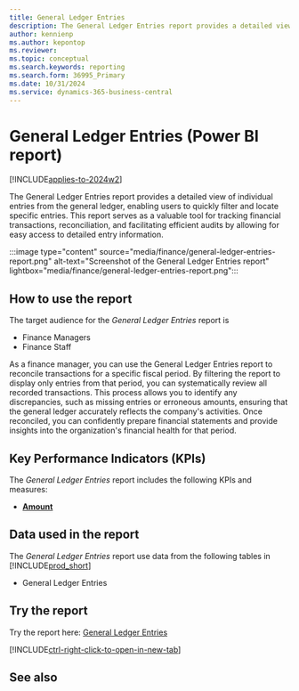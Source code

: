 ```yaml
---
title: General Ledger Entries
description: The General Ledger Entries report provides a detailed view of individual transactions within the general ledger.
author: kennienp
ms.author: kepontop
ms.reviewer:
ms.topic: conceptual
ms.search.keywords: reporting
ms.search.form: 36995_Primary
ms.date: 10/31/2024
ms.service: dynamics-365-business-central
---
```


# General Ledger Entries (Power BI report)

[!INCLUDE[applies-to-2024w2](includes/applies-to-2024w2.md)]

The General Ledger Entries report provides a detailed view of individual entries from the general ledger, enabling users to quickly filter and locate specific entries. This report serves as a valuable tool for tracking financial transactions, reconciliation, and facilitating efficient audits by allowing for easy access to detailed entry information.

:::image type="content" source="media/finance/general-ledger-entries-report.png" alt-text="Screenshot of the General Ledger Entries report" lightbox="media/finance/general-ledger-entries-report.png":::

## How to use the report

The target audience for the *General Ledger Entries* report is
- Finance Managers
- Finance Staff

As a finance manager, you can use the General Ledger Entries report to reconcile transactions for a specific fiscal period. By filtering the report to display only entries from that period, you can systematically review all recorded transactions. This process allows you to identify any discrepancies, such as missing entries or erroneous amounts, ensuring that the general ledger accurately reflects the company's activities. Once reconciled, you can confidently prepare financial statements and provide insights into the organization's financial health for that period.

## Key Performance Indicators (KPIs)

The *General Ledger Entries* report includes the following KPIs and measures: 

- [**Amount**](finance-powerbi-kpi.md#amount)

## Data used in the report

The *General Ledger Entries* report use data from the following tables in [!INCLUDE[prod_short](includes/prod_short.md)]

- General Ledger Entries

## Try the report

Try the report here: [General Ledger Entries](https://businesscentral.dynamics.com?page=36995)

[!INCLUDE[ctrl-right-click-to-open-in-new-tab](includes/ctrl-right-click-to-open-in-new-tab.md)]

## See also

